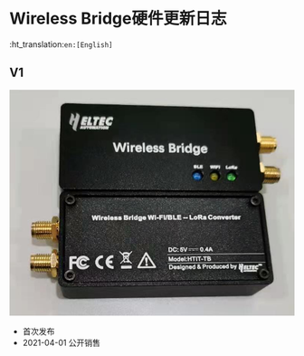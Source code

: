 # Wireless Bridge硬件更新日志
:ht_translation:`en:[English]`

## V1

![](img/hardware_update_log/01.png)

- 首次发布
- 2021-04-01 公开销售





